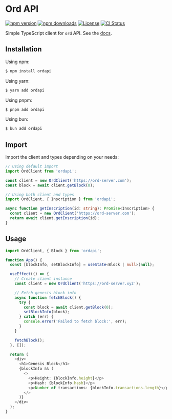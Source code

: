 # Ord API

[![npm version](https://img.shields.io/npm/v/ordapi.svg)](https://www.npmjs.com/package/ordapi)
[![npm downloads](https://img.shields.io/npm/dm/ordapi.svg)](https://www.npmjs.com/package/ordapi)
[![License](https://img.shields.io/npm/l/ordapi.svg)](https://github.com/raphjaph/ordapi/blob/master/LICENSE)
[![CI Status](https://github.com/raphjaph/ordapi/workflows/CI/badge.svg)](https://github.com/raphjaph/ordapi/actions)

Simple TypeScript client for `ord` API.
See the [docs](https://docs.ordinals.com/guides/api).

## Installation

Using npm:

```bash
$ npm install ordapi
```

Using yarn:

```bash
$ yarn add ordapi
```

Using pnpm:

```bash
$ pnpm add ordapi
```

Using bun:

```bash
$ bun add ordapi
```

## Import

Import the client and types depending on your needs:

```typescript
// Using default import
import OrdClient from 'ordapi';

const client = new OrdClient('https://ord-server.com');
const block = await client.getBlock(0);
```

```typescript
// Using both client and types
import OrdClient, { Inscription } from 'ordapi';

async function getInscription(id: string): Promise<Inscription> {
  const client = new OrdClient('https://ord-server.com');
  return await client.getInscription(id);
}
```

## Usage

```typescript
import OrdClient, { Block } from 'ordapi';

function App() {
  const [blockInfo, setBlockInfo] = useState<Block | null>(null);

  useEffect(() => {
    // Create client instance
    const client = new OrdClient('https://ord-server.xyz');

    // Fetch genesis block info
    async function fetchBlock() {
      try {
        const block = await client.getBlock(0);
        setBlockInfo(block);
      } catch (err) {
        console.error('Failed to fetch block:', err);
      }
    }

    fetchBlock();
  }, []);

  return (
    <div>
      <h1>Genesis Block</h1>
      {blockInfo && (
        <>
          <p>Height: {blockInfo.height}</p>
          <p>Hash: {blockInfo.hash}</p>
          <p>Number of transactions: {blockInfo.transactions.length}</p>
        </>
      )}
    </div>
  );
}
```
